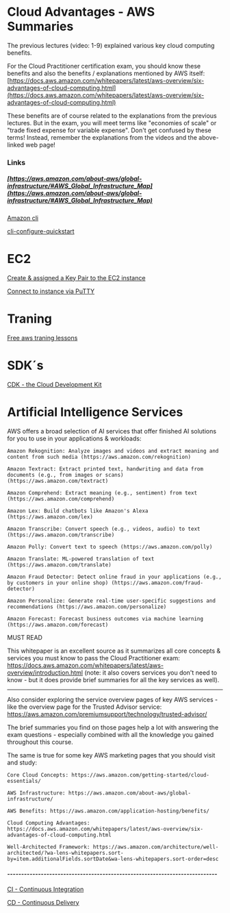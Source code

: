 # Cloud Advantages - AWS Summaries

The previous lectures (video: 1-9) explained various key cloud computing benefits.

For the Cloud Practitioner certification exam, you should know these benefits and also the benefits / explanations mentioned by AWS itself: [https://docs.aws.amazon.com/whitepapers/latest/aws-overview/six-advantages-of-cloud-computing.html](https://docs.aws.amazon.com/whitepapers/latest/aws-overview/six-advantages-of-cloud-computing.html)

These benefits are of course related to the explanations from the previous lectures. But in the exam, you will meet terms like "economies of scale" or "trade fixed expense for variable expense". Don't get confused by these terms! Instead, remember the explanations from the videos and the above-linked web page!

### Links
##### [https://aws.amazon.com/about-aws/global-infrastructure/#AWS_Global_Infrastructure_Map](https://aws.amazon.com/about-aws/global-infrastructure/#AWS_Global_Infrastructure_Map)

<!-- ---------------------------------- -->

[Amazon cli](https://aws.amazon.com/cli/)

[cli-configure-quickstart](https://docs.aws.amazon.com/cli/latest/userguide/cli-configure-quickstart.html)

# EC2
[Create & assigned a Key Pair to the EC2 instance](https://docs.aws.amazon.com/AWSEC2/latest/UserGuide/AccessingInstancesLinux.html)

[Connect to instance via PuTTY ](https://docs.aws.amazon.com/AWSEC2/latest/UserGuide/putty.html)

# Traning
 [Free aws traning lessons](https://aws.amazon.com/training/digital/?sc_icampaign=aware_digitaltraining_sitewide_free_global_traincert_100-dl&sc_ichannel=ha&sc_icontent=awssm-7334_tnc&sc_iplace=1up&trk=ha_awssm-7334_tnc)

 # SDK´s 
 [CDK - the Cloud Development Kit](https://aws.amazon.com/cdk/)

 # Artificial Intelligence Services

AWS offers a broad selection of AI services that offer finished AI solutions for you to use in your applications & workloads:

    Amazon Rekognition: Analyze images and videos and extract meaning and content from such media (https://aws.amazon.com/rekognition)

    Amazon Textract: Extract printed text, handwriting and data from documents (e.g., from images or scans) (https://aws.amazon.com/textract)

    Amazon Comprehend: Extract meaning (e.g., sentiment) from text (https://aws.amazon.com/comprehend)

    Amazon Lex: Build chatbots like Amazon's Alexa (https://aws.amazon.com/lex)

    Amazon Transcribe: Convert speech (e.g., videos, audio) to text (https://aws.amazon.com/transcribe)

    Amazon Polly: Convert text to speech (https://aws.amazon.com/polly)

    Amazon Translate: ML-powered translation of text (https://aws.amazon.com/translate)

    Amazon Fraud Detector: Detect online fraud in your applications (e.g., by customers in your online shop) (https://aws.amazon.com/fraud-detector)

    Amazon Personalize: Generate real-time user-specific suggestions and recommendations (https://aws.amazon.com/personalize)

    Amazon Forecast: Forecast business outcomes via machine learning (https://aws.amazon.com/forecast)



MUST READ

This whitepaper is an excellent source as it summarizes all core concepts & services you must know to pass the Cloud Practitioner exam: https://docs.aws.amazon.com/whitepapers/latest/aws-overview/introduction.html (note: it also covers services you don't need to know - but it does provide brief summaries for all the key services as well).

---

Also consider exploring the service overview pages of key AWS services - like the overview page for the Trusted Advisor service: https://aws.amazon.com/premiumsupport/technology/trusted-advisor/

The brief summaries you find on those pages help a lot with answering the exam questions - especially combined with all the knowledge you gained throughout this course.

The same is true for some key AWS marketing pages that you should visit and study:

    Core Cloud Concepts: https://aws.amazon.com/getting-started/cloud-essentials/

    AWS Infrastructure: https://aws.amazon.com/about-aws/global-infrastructure/

    AWS Benefits: https://aws.amazon.com/application-hosting/benefits/

    Cloud Computing Advantages: https://docs.aws.amazon.com/whitepapers/latest/aws-overview/six-advantages-of-cloud-computing.html

    Well-Architected Framework: https://aws.amazon.com/architecture/well-architected/?wa-lens-whitepapers.sort-by=item.additionalFields.sortDate&wa-lens-whitepapers.sort-order=desc

#### ---------------------------------------------------------------------------

[CI - Continuous Integration](https://aws.amazon.com/devops/continuous-integration/)

[CD - Continuous Delivery](https://aws.amazon.com/devops/continuous-delivery/)